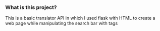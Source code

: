 ### What is this project?

This is a basic translator API in which I used flask with HTML to create a web page while manipulating the search bar with tags